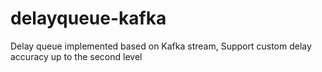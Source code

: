 # delayqueue-kafka
Delay queue implemented based on Kafka stream, Support custom delay accuracy up to the second level
